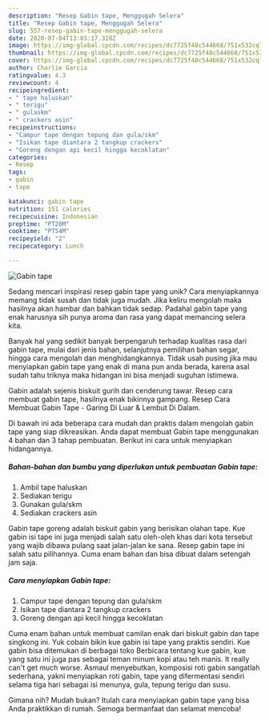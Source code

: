 ```yaml
---
description: "Resep Gabin tape, Menggugah Selera"
title: "Resep Gabin tape, Menggugah Selera"
slug: 557-resep-gabin-tape-menggugah-selera
date: 2020-07-04T13:03:17.328Z
image: https://img-global.cpcdn.com/recipes/dc7725f48c544668/751x532cq70/gabin-tape-foto-resep-utama.jpg
thumbnail: https://img-global.cpcdn.com/recipes/dc7725f48c544668/751x532cq70/gabin-tape-foto-resep-utama.jpg
cover: https://img-global.cpcdn.com/recipes/dc7725f48c544668/751x532cq70/gabin-tape-foto-resep-utama.jpg
author: Charlie Garcia
ratingvalue: 4.3
reviewcount: 4
recipeingredient:
- " tape haluskan"
- " terigu"
- " gulaskm"
- " crackers asin"
recipeinstructions:
- "Campur tape dengan tepung dan gula/skm"
- "Isikan tape diantara 2 tangkup crackers"
- "Goreng dengan api kecil hingga kecoklatan"
categories:
- Resep
tags:
- gabin
- tape

katakunci: gabin tape 
nutrition: 151 calories
recipecuisine: Indonesian
preptime: "PT20M"
cooktime: "PT54M"
recipeyield: "2"
recipecategory: Lunch

---
```



![Gabin tape](https://img-global.cpcdn.com/recipes/dc7725f48c544668/751x532cq70/gabin-tape-foto-resep-utama.jpg)

Sedang mencari inspirasi resep gabin tape yang unik? Cara menyiapkannya memang tidak susah dan tidak juga mudah. Jika keliru mengolah maka hasilnya akan hambar dan bahkan tidak sedap. Padahal gabin tape yang enak harusnya sih punya aroma dan rasa yang dapat memancing selera kita.

Banyak hal yang sedikit banyak berpengaruh terhadap kualitas rasa dari gabin tape, mulai dari jenis bahan, selanjutnya pemilihan bahan segar, hingga cara mengolah dan menghidangkannya. Tidak usah pusing jika mau menyiapkan gabin tape yang enak di mana pun anda berada, karena asal sudah tahu triknya maka hidangan ini bisa menjadi suguhan istimewa.

Gabin adalah sejenis biskuit gurih dan cenderung tawar. Resep cara membuat gabin tape, hasilnya enak bikinnya gampang. Resep Cara Membuat Gabin Tape - Garing Di Luar &amp; Lembut Di Dalam.


Di bawah ini ada beberapa cara mudah dan praktis dalam mengolah gabin tape yang siap dikreasikan. Anda dapat membuat Gabin tape menggunakan 4 bahan dan 3 tahap pembuatan. Berikut ini cara untuk menyiapkan hidangannya.

<!--inarticleads1-->

##### Bahan-bahan dan bumbu yang diperlukan untuk pembuatan Gabin tape:

1. Ambil  tape haluskan
1. Sediakan  terigu
1. Gunakan  gula/skm
1. Sediakan  crackers asin


Gabin tape goreng adalah biskuit gabin yang berisikan olahan tape. Kue gabin isi tape ini juga menjadi salah satu oleh-oleh khas dari kota tersebut yang wajib dibawa pulang saat jalan-jalan ke sana. Resep gabin tape ini salah satu pilihannya. Cuma enam bahan dan bisa dibuat dalam setengah jam saja. 

<!--inarticleads2-->

##### Cara menyiapkan Gabin tape:

1. Campur tape dengan tepung dan gula/skm
1. Isikan tape diantara 2 tangkup crackers
1. Goreng dengan api kecil hingga kecoklatan


Cuma enam bahan untuk membuat camilan enak dari biskuit gabin dan tape singkong ini. Yuk cobain bikin kue gabin isi tape yang praktis sendiri. Kue gabin bisa ditemukan di berbagai toko Berbicara tentang kue gabin, kue yang satu ini juga pas sebagai teman minum kopi atau teh manis. It really can&#39;t get much worse. Asmaul menyebutkan, komposisi roti gabin sangatlah sederhana, yakni menyiapkan roti gabin, tape yang difermentasi sendiri selama tiga hari sebagai isi menunya, gula, tepung terigu dan susu. 

Gimana nih? Mudah bukan? Itulah cara menyiapkan gabin tape yang bisa Anda praktikkan di rumah. Semoga bermanfaat dan selamat mencoba!
